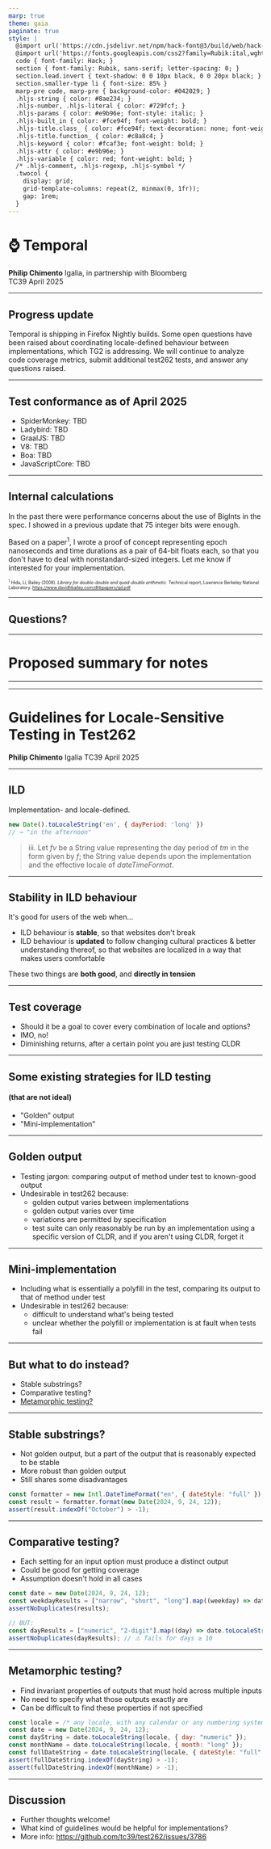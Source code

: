 ```yaml
---
marp: true
theme: gaia
paginate: true
style: |
  @import url('https://cdn.jsdelivr.net/npm/hack-font@3/build/web/hack-subset.css');
  @import url('https://fonts.googleapis.com/css2?family=Rubik:ital,wght@0,400;0,700;1,400;1,700&display=swap');
  code { font-family: Hack; }
  section { font-family: Rubik, sans-serif; letter-spacing: 0; }
  section.lead.invert { text-shadow: 0 0 10px black, 0 0 20px black; }
  section.smaller-type li { font-size: 85% }
  marp-pre code, marp-pre { background-color: #042029; }
  .hljs-string { color: #8ae234; }
  .hljs-number, .hljs-literal { color: #729fcf; }
  .hljs-params { color: #e9b96e; font-style: italic; }
  .hljs-built_in { color: #fce94f; font-weight: bold; }
  .hljs-title.class_ { color: #fce94f; text-decoration: none; font-weight: bold; }
  .hljs-title.function_ { color: #c8a8c4; }
  .hljs-keyword { color: #fcaf3e; font-weight: bold; }
  .hljs-attr { color: #e9b96e; }
  .hljs-variable { color: red; font-weight: bold; }
  /* .hljs-comment, .hljs-regexp, .hljs-symbol */
  .twocol {
    display: grid;
    grid-template-columns: repeat(2, minmax(0, 1fr));
    gap: 1rem;
  }
---
```


<!--
_class: invert lead
-->

# ⌚ **Temporal**

**Philip Chimento**
Igalia, in partnership with Bloomberg  
TC39 April 2025

---

## Progress update

Temporal is shipping in Firefox Nightly builds. Some open questions have been raised about coordinating locale-defined behaviour between implementations, which TG2 is addressing. We will continue to analyze code coverage metrics, submit additional 
test262 tests, and answer any questions raised.

---

## Test conformance as of April 2025

<div class="twocol">
<div>

- SpiderMonkey: TBD
- Ladybird: TBD
- GraalJS: TBD
- V8: TBD
- Boa: TBD
- JavaScriptCore: TBD

</div>
<div>
  <canvas id="conformance-chart"></canvas>
</div>
</div>

<script src="https://cdn.jsdelivr.net/npm/chart.js"></script>

<script>
  const ctx = document.getElementById('conformance-chart');

  const results = {
    'SM': 0,
    'Ladybird': 0,
    'GraalJS': 0,
    'V8': 0,
    'Boa': 0,
    'JSC': 0,
  };
  const totalTests = 4578;

  Chart.defaults.font.family = 'Rubik';
  Chart.defaults.font.size = 16;
  new Chart(ctx, {
    type: 'bar',
    data: {
      labels: Object.keys(results),
      datasets: [{
        label: '% of test262 passing',
        // do not use =>
        data: Object.values(results).map(function (x) { return x * 100 / totalTests }),
        backgroundColor: '#a40000',
      }],
    },
    options: {
      aspectRatio: 1.4,
      indexAxis: 'y',
    },
  });
</script>

<!--
npx test262-harness --hostType=sm --hostPath=$HOME/workspace/gecko/obj-debug-x86_64-pc-linux-gnu/dist/bin/js -f Temporal --hostArgs=--enable-temporal "test/**/*.js"
npx test262-harness --hostType=v8 --hostPath=$HOME/.esvu/bin/v8 -f Temporal --hostArgs=--harmony-temporal -- "test/**/*.js"  # requires https://github.com/bterlson/eshost/pull/139
npx test262-harness --hostType=libjs --hostPath=$HOME/.esvu/bin/ladybird-js -f Temporal --hostArgs=--use-test262-global -- "test/**/*.js"
npx test262-harness --hostType=jsc --hostPath=$HOME/.esvu/bin/jsc -f Temporal --hostArgs=--useTemporal=1 -- "test/**/*.js"
cargo run --release --bin boa_tester -- run --test262-path $HOME/workspace/test262 -s ...
  (test/built-ins/Temporal, test/intl402/Temporal, test/staging/Temporal, test/staging/Intl402/Temporal, test/intl402/DateTimeFormat/prototype/format*/temporal-*)
npx test262-harness --hostType=graaljs --hostPath=$HOME/.esvu/bin/graaljs -f Temporal --hostArgs='--experimental-options --js.temporal' -- "test/**/*.js"
npx test262-harness --hostType=node --hostPath=$HOME/.local/bin/deno -f Temporal --hostArgs='run --unstable-temporal' -- "test/**/*.js"
-->

---

## Internal calculations

In the past there were performance concerns about the use of BigInts in the spec. I showed in a previous update that 75 integer bits were enough.

Based on a paper<sup>1</sup>, I wrote a proof of concept representing epoch nanoseconds and time durations as a pair of 64-bit floats each, so that you don't have to deal with nonstandard-sized integers. Let me know if interested for your implementation.

<span style="font-size:0.6em;"><sup>1</sup> Hida, Li, Bailey (2008). _Library for double-double and quad-double arithmetic._ Technical report, Lawrence Berkeley National Laboratory. https://www.davidhbailey.com/dhbpapers/qd.pdf</span>

---

<!-- _class: lead -->

## Questions?

---

# Proposed summary for notes

---

---

<!--
_class: invert lead
-->

# Guidelines for Locale-Sensitive Testing in Test262

**Philip Chimento**
Igalia
TC39 April 2025

---

## ILD

Implementation- and locale-defined.

```js
new Date().toLocaleString('en', { dayPeriod: 'long' })
// → "in the afternoon"
```

> iii. Let _fv_ be a String value representing the day period of _tm_ in the form given by _f_; the String value depends upon the implementation and the effective locale of _dateTimeFormat_.

---

## Stability in ILD behaviour

It's good for users of the web when...

- ILD behaviour is **stable**, so that websites don't break
- ILD behaviour is **updated** to follow changing cultural practices & better understanding thereof, so that websites are localized in a way that makes users comfortable

These two things are **both good**, and **directly in tension**

---

## Test coverage

* Should it be a goal to cover every combination of locale and options?
* IMO, no!
* Diminishing returns, after a certain point you are just testing CLDR

---

## Some existing strategies for ILD testing
#### (that are not ideal)

- "Golden" output
- "Mini-implementation"

---

## Golden output

- Testing jargon: comparing output of method under test to known-good output
- Undesirable in test262 because:
  - golden output varies between implementations
  - golden output varies over time
  - variations are permitted by specification
  - test suite can only reasonably be run by an implementation using a specific version of CLDR, and if you aren't using CLDR, forget it

---

## Mini-implementation

- Including what is essentially a polyfill in the test, comparing its output to that of method under test
- Undesirable in test262 because:
  - difficult to understand what's being tested
  - unclear whether the polyfill or implementation is at fault when tests fail

---

## But what to do instead?

- Stable substrings?
- Comparative testing?
- [Metamorphic testing?](https://www.hillelwayne.com/post/metamorphic-testing/)

---

## Stable substrings?

- Not golden output, but a part of the output that is reasonably expected to be stable
- More robust than golden output
- Still shares some disadvantages

```js
const formatter = new Intl.DateTimeFormat("en", { dateStyle: "full" });
const result = formatter.format(new Date(2024, 9, 24, 12));
assert(result.indexOf("October") > -1);
```

---

## Comparative testing?

- Each setting for an input option must produce a distinct output
- Could be good for getting coverage
- Assumption doesn't hold in all cases

```js
const date = new Date(2024, 9, 24, 12);
const weekdayResults = ["narrow", "short", "long"].map((weekday) => date.toLocaleString("en", { weekday }));
assertNoDuplicates(results);

// BUT:
const dayResults = ["numeric", "2-digit"].map((day) => date.toLocaleString("en", { day }));
assertNoDuplicates(dayResults); // ⚠️ fails for days ≥ 10
```

---

## Metamorphic testing?

- Find invariant properties of outputs that must hold across multiple inputs
- No need to specify what those outputs exactly are
- Can be difficult to find these properties if not specified

```js
const locale = /* any locale, with any calendar or any numbering system */;
const date = new Date(2024, 9, 24, 12);
const dayString = date.toLocaleString(locale, { day: "numeric" });
const monthName = date.toLocaleString(locale, { month: "long" });
const fullDateString = date.toLocaleString(locale, { dateStyle: "full" });
assert(fullDateString.indexOf(dayString) > -1);
assert(fullDateString.indexOf(monthName) > -1);
```

---

## Discussion

- Further thoughts welcome!
- What kind of guidelines would be helpful for implementations?
- More info: https://github.com/tc39/test262/issues/3786

